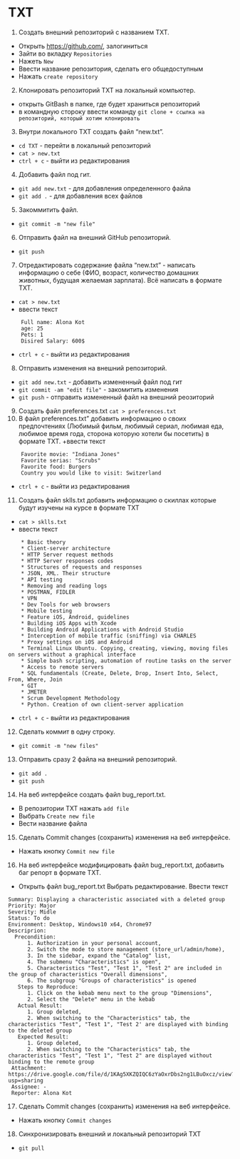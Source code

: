 # TXT

1. Создать внешний репозиторий c названием TXT.
+ Открыть https://github.com/, залогиниться 
+ Зайти во вкладку `Repositories`
+ Нажеть `New`
+ Ввести название репозитория, сделать его общедоступным
+ Нажать `create repository`
2. Клонировать репозиторий TXT на локальный компьютер.
+ открыть GitBash в папке, где будет храниться репозиторий
+ в командную стороку ввести команду `git clone + ссылка на репозиторий, который хотим клонировать`
3. Внутри локального TXT создать файл “new.txt”.
+ `cd TXT` - перейти в локальный репозиторий
+ `cat > new.txt`
+ `ctrl + c` - выйти из редактирования
4. Добавить файл под гит.
+ `git add new.txt` - для добавления определенного файла
+ `git add .` - для добавления всех файлов
5. Закоммитить файл.
+ `git commit -m "new file"`
6. Отправить файл на внешний GitHub репозиторий.
+ `git push`
7. Отредактировать содержание файла “new.txt” - написать информацию о себе (ФИО, возраст, количество домашних животных, будущая желаемая зарплата). Всё написать в формате TXT.
+ `cat > new.txt`
+ ввести текст
```
	Full name: Alona Kot
	age: 25
	Pets: 1
	Disired Salary: 600$
``` 
+ `ctrl + c` - выйти из редактирования
8. Отправить изменения на внешний репозиторий.
+ `git add new.txt` - добавить измененный файл под гит
+ `git commit -am "edit file"` - закомитить изменения
+ `git push` - отправить измененный файл на внешний реозиторий 
9. Создать файл preferences.txt
`cat > preferences.txt`
10. В файл preferences.txt” добавить информацию о своих предпочтениях (Любимый фильм, любимый сериал, любимая еда, любимое время года, сторона которую хотели бы посетить) в формате TXT.
+ввести текст
```
	Favorite movie: "Indiana Jones"
	Favorite serias: "Scrubs"
	Favorite food: Burgers
	Country you would like to visit: Switzerland
```
+ `ctrl + c` - выйти из редактирования
11. Создать файл sklls.txt добавить информацию о скиллах которые будут изучены на курсе в формате TXT
+ `cat > sklls.txt`
+ ввести текст
``` 
	* Basic theory
	* Client-server architecture
	* HTTP Server request methods
	* HTTP Server responses codes
	* Structures of requests and responses
	* JSON, XML. Their structure
	* API testing
	* Removing and reading logs
	* POSTMAN, FIDLER
	* VPN
	* Dev Tools for web browsers
	* Mobile testing
	* Feature iOS, Android, guidelines
	* Building iOS Apps with Xcode
	* Building Android Applications with Android Studio
	* Interception of mobile traffic (sniffing) via CHARLES
	* Proxy settings on iOS and Android
	* Terminal Linux Ubuntu. Copying, creating, viewing, moving files on servers without a graphical interface
	* Simple bash scripting, automation of routine tasks on the server
	* Access to remote servers
	* SQL fundamentals (Create, Delete, Drop, Insert Into, Select, From, Where, Join
	* GIT
	* JMETER
	* Scrum Development Methodology
	* Python. Creation of own client-server application
```
+ `ctrl + c` - выйти из редактирования
12. Сделать коммит в одну строку.
+ `git commit -m "new files"`
13. Отправить сразу 2 файла на внешний репозиторий.
+ `git add .`
+ `git push`
14. На веб интерфейсе создать файл bug_report.txt.
+ В репозитории TXT нажать `add file`
+ Выбрать `Create new file`
+ Вести название файла
15. Сделать Commit changes (сохранить) изменения на веб интерфейсе.
+ Нажать кнопку `Commit new file`
16. На веб интерфейсе модифицировать файл bug_report.txt, добавить баг репорт в формате TXT.
+ Открыть файл bug_report.txt Выбрать редактирование. Ввести текст
```
Summary: Displaying a characteristic associated with a deleted group
Priority: Major
Severity: Midle
Status: To do
Environment: Desktop, Windows10 x64, Chrome97
Descriprion:
  Precondition:
      1. Authorization in your personal account,
      2. Switch the mode to store management (store_url/admin/home),
      3. In the sidebar, expand the "Catalog" list,
      4. The submenu "Characteristics" is open",
      5. Characteristics "Test", "Test 1", "Test 2" are included in the group of characteristics "Overall dimensions",
      6. The subgroup "Groups of characteristics" is opened
   Steps to Reproduce:
      1. Click on the kebab menu next to the group "Dimensions",
      2. Select the "Delete" menu in the kebab
   Actual Result:
      1. Group deleted,
      2. When switching to the "Characteristics" tab, the characteristics "Test", "Test 1", "Test 2' are displayed with binding to the deleted group
   Expected Result:
      1. Group deleted,
      2. When switching to the "Characteristics" tab, the characteristics "Test", "Test 1", "Test 2" are displayed without binding to the remote group
 Attachment: https://drive.google.com/file/d/1KAg5XKZQIQC6zYaOxrDbs2ng1LBuOxcz/view?usp=sharing
 Assignee: -
 Reporter: Alona Kot
``` 
 17. Сделать Commit changes (сохранить) изменения на веб интерфейсе.
+ Нажать кнопку `Commit changes`
18. Синхронизировать внешний и локальный репозиторий TXT
+ `git pull`
